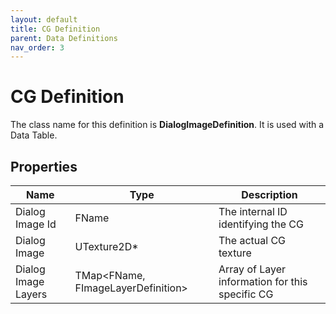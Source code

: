 ```yaml
---
layout: default
title: CG Definition
parent: Data Definitions
nav_order: 3
---
```


# CG Definition

The class name for this definition is **DialogImageDefinition**. It is used with a Data Table.

## Properties

| Name | Type | Description |
| --- | --- | --- |
| Dialog Image Id | FName | The internal ID identifying the CG |
| Dialog Image | UTexture2D* | The actual CG texture |
| Dialog Image Layers | TMap\<FName, FImageLayerDefinition\> | Array of Layer information for this specific CG |
